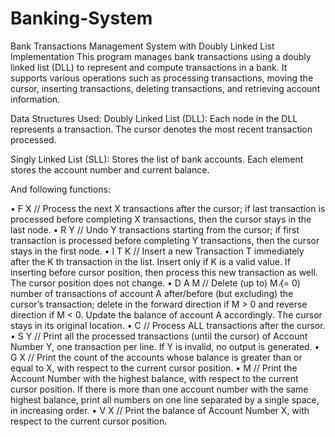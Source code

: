 # Banking-System
 Bank Transactions Management System with Doubly Linked List Implementation This program manages bank transactions using a doubly linked list (DLL) to represent and compute transactions in a bank. It supports various operations such as processing transactions, moving the cursor, inserting transactions, deleting transactions, and retrieving account information.

 Data Structures Used: 
Doubly Linked List (DLL):
Each node in the DLL represents a transaction. The cursor denotes the most recent transaction processed.

Singly Linked List (SLL):
Stores the list of bank accounts. Each element stores the account number and current balance.

And following functions:

• F X // Process the next X transactions after the cursor; if last transaction is processed before completing X transactions, then the cursor stays in the last node.
• R Y // Undo Y transactions starting from the cursor; if first transaction is processed before completing Y transactions, then the cursor stays in the first node.
• I T K // Insert a new Transaction T immediately after the K
th transaction in the list. Insert only
if K is a valid value. If inserting before cursor position, then process this new transaction as well.
The cursor position does not change.
• D A M // Delete (up to) M (̸= 0) number of transactions of account A after/before (but excluding)
the cursor’s transaction; delete in the forward direction if M > 0 and reverse direction if M < 0.
Update the balance of account A accordingly. The cursor stays in its original location.
• C // Process ALL transactions after the cursor.
• S Y // Print all the processed transactions (until the cursor) of Account Number Y, one transaction
per line. If Y is invalid, no output is generated.
• G X // Print the count of the accounts whose balance is greater than or equal to X, with respect to
the current cursor position.
• M // Print the Account Number with the highest balance, with respect to the current cursor position. If there is more than one account number with the same highest balance, print all numbers
on one line separated by a single space, in increasing order.
• V X // Print the balance of Account Number X, with respect to the current cursor position.
